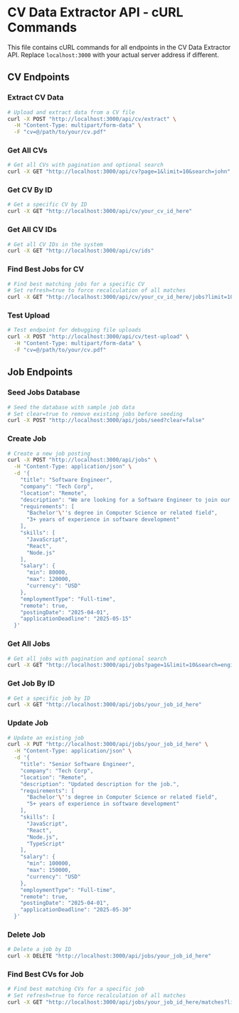 # CV Data Extractor API - cURL Commands

This file contains cURL commands for all endpoints in the CV Data Extractor API. Replace `localhost:3000` with your actual server address if different.

## CV Endpoints

### Extract CV Data
```bash
# Upload and extract data from a CV file
curl -X POST "http://localhost:3000/api/cv/extract" \
  -H "Content-Type: multipart/form-data" \
  -F "cv=@/path/to/your/cv.pdf"
```

### Get All CVs
```bash
# Get all CVs with pagination and optional search
curl -X GET "http://localhost:3000/api/cv?page=1&limit=10&search=john"
```

### Get CV By ID
```bash
# Get a specific CV by ID
curl -X GET "http://localhost:3000/api/cv/your_cv_id_here"
```

### Get All CV IDs
```bash
# Get all CV IDs in the system
curl -X GET "http://localhost:3000/api/cv/ids"
```

### Find Best Jobs for CV
```bash
# Find best matching jobs for a specific CV
# Set refresh=true to force recalculation of all matches
curl -X GET "http://localhost:3000/api/cv/your_cv_id_here/jobs?limit=10&refresh=false"
```

### Test Upload
```bash
# Test endpoint for debugging file uploads
curl -X POST "http://localhost:3000/api/cv/test-upload" \
  -H "Content-Type: multipart/form-data" \
  -F "cv=@/path/to/your/cv.pdf"
```

## Job Endpoints

### Seed Jobs Database
```bash
# Seed the database with sample job data
# Set clear=true to remove existing jobs before seeding
curl -X POST "http://localhost:3000/api/jobs/seed?clear=false"
```

### Create Job
```bash
# Create a new job posting
curl -X POST "http://localhost:3000/api/jobs" \
  -H "Content-Type: application/json" \
  -d '{
    "title": "Software Engineer",
    "company": "Tech Corp",
    "location": "Remote",
    "description": "We are looking for a Software Engineer to join our team.",
    "requirements": [
      "Bachelor'\''s degree in Computer Science or related field",
      "3+ years of experience in software development"
    ],
    "skills": [
      "JavaScript",
      "React",
      "Node.js"
    ],
    "salary": {
      "min": 80000,
      "max": 120000,
      "currency": "USD"
    },
    "employmentType": "Full-time",
    "remote": true,
    "postingDate": "2025-04-01",
    "applicationDeadline": "2025-05-15"
  }'
```

### Get All Jobs
```bash
# Get all jobs with pagination and optional search
curl -X GET "http://localhost:3000/api/jobs?page=1&limit=10&search=engineer"
```

### Get Job By ID
```bash
# Get a specific job by ID
curl -X GET "http://localhost:3000/api/jobs/your_job_id_here"
```

### Update Job
```bash
# Update an existing job
curl -X PUT "http://localhost:3000/api/jobs/your_job_id_here" \
  -H "Content-Type: application/json" \
  -d '{
    "title": "Senior Software Engineer",
    "company": "Tech Corp",
    "location": "Remote",
    "description": "Updated description for the job.",
    "requirements": [
      "Bachelor'\''s degree in Computer Science or related field",
      "5+ years of experience in software development"
    ],
    "skills": [
      "JavaScript",
      "React",
      "Node.js",
      "TypeScript"
    ],
    "salary": {
      "min": 100000,
      "max": 150000,
      "currency": "USD"
    },
    "employmentType": "Full-time",
    "remote": true,
    "postingDate": "2025-04-01",
    "applicationDeadline": "2025-05-30"
  }'
```

### Delete Job
```bash
# Delete a job by ID
curl -X DELETE "http://localhost:3000/api/jobs/your_job_id_here"
```

### Find Best CVs for Job
```bash
# Find best matching CVs for a specific job
# Set refresh=true to force recalculation of all matches
curl -X GET "http://localhost:3000/api/jobs/your_job_id_here/matches?limit=10&refresh=false"
``` 